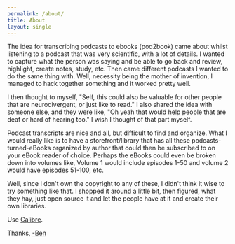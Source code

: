 ```yaml
---
permalink: /about/
title: About
layout: single
---
```


The idea for transcribing podcasts to ebooks (pod2book) came about whilst listening to a podcast that was very scientific, with a lot of details. I wanted to capture what the person was saying and be able to go back and review, highlight, create notes, study, etc. Then came different podcasts I wanted to do the same thing with. Well, necessity being the mother of invention, I managed to hack together something and it worked pretty well.

I then thought to myself, "Self, this could also be valuable for other people that are neurodivergent, or just like to read." I also shared the idea with someone else, and they were like, "Oh yeah that would help people that are deaf or hard of hearing too." I wish I thought of that part myself.

Podcast transcripts are nice and all, but difficult to find and organize. What I would really like is to have a storefront/library that has all these podcasts-turned-eBooks organized by author that could then be subscribed to on your eBook reader of choice. Perhaps the eBooks could even be broken down into volumes like, Volume 1 would include episodes 1-50 and volume 2 would have episodes 51-100, etc.

Well, since I don't own the copyright to any of these, I didn't think it wise to try something like that. I shopped it around a little bit, then figured, what they hay, just open source it and let the people have at it and create their own libraries.

Use [Calibre](https://calibre-ebook.com/).

Thanks,
[-Ben](benfran.com)